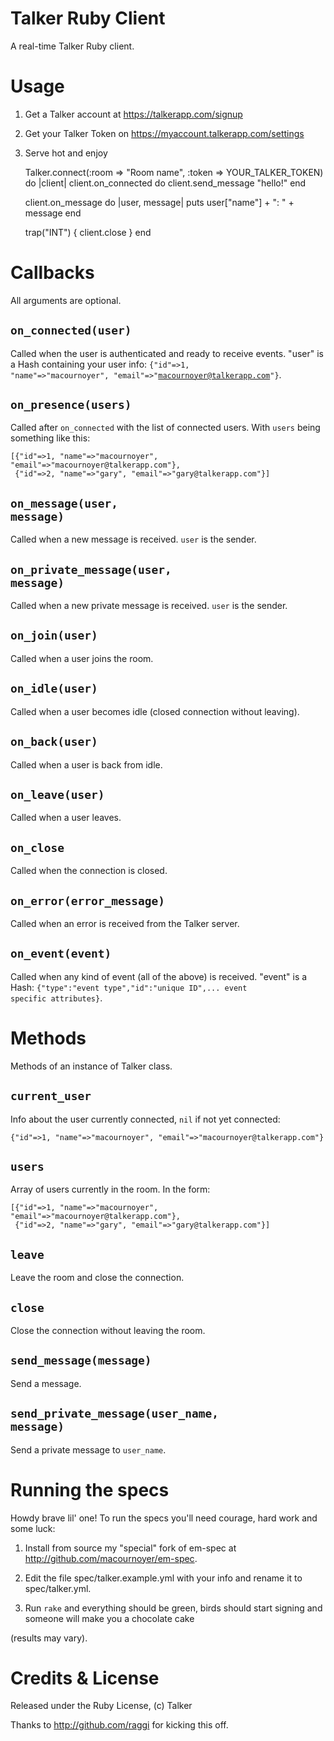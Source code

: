 # Talker Ruby Client
A real-time Talker Ruby client.

# Usage
1) Get a Talker account at https://talkerapp.com/signup

2) Get your Talker Token on https://myaccount.talkerapp.com/settings

3) Serve hot and enjoy

    Talker.connect(:room => "Room name", :token => YOUR_TALKER_TOKEN) do |client|
      client.on_connected do
        client.send_message "hello!"
      end
      
      client.on_message do |user, message|
        puts user["name"] + ": " + message
      end
      
      trap("INT") { client.close }
    end

# Callbacks
All arguments are optional.

## <code>on_connected(user)</code>
Called when the user is authenticated and ready to receive events. "user" is a Hash containing your user info: <code>{"id"=>1, "name"=>"macournoyer", "email"=>"macournoyer@talkerapp.com"}</code>.

## <code>on_presence(users)</code>
Called after <code>on_connected</code> with the list of connected users.
With <code>users</code> being something like this:

    [{"id"=>1, "name"=>"macournoyer", "email"=>"macournoyer@talkerapp.com"},
     {"id"=>2, "name"=>"gary", "email"=>"gary@talkerapp.com"}]

## <code>on_message(user, message)</code>
Called when a new message is received.
<code>user</code> is the sender.

## <code>on_private_message(user, message)</code>
Called when a new private message is received.
<code>user</code> is the sender.

## <code>on_join(user)</code>
Called when a user joins the room.

## <code>on_idle(user)</code>
Called when a user becomes idle (closed connection without leaving).

## <code>on_back(user)</code>
Called when a user is back from idle.

## <code>on_leave(user)</code>
Called when a user leaves.

## <code>on_close</code>
Called when the connection is closed.

## <code>on_error(error_message)</code>
Called when an error is received from the Talker server.

## <code>on_event(event)</code>
Called when any kind of event (all of the above) is received. "event" is a Hash: <code>{"type":"event type","id":"unique ID",... event specific attributes}</code>.

# Methods
Methods of an instance of Talker class.

## <code>current_user</code>
Info about the user currently connected, <code>nil</code> if not yet connected:

    {"id"=>1, "name"=>"macournoyer", "email"=>"macournoyer@talkerapp.com"}

## <code>users</code>
Array of users currently in the room. In the form:

    [{"id"=>1, "name"=>"macournoyer", "email"=>"macournoyer@talkerapp.com"},
     {"id"=>2, "name"=>"gary", "email"=>"gary@talkerapp.com"}]

## <code>leave</code>
Leave the room and close the connection.

## <code>close</code>
Close the connection without leaving the room.

## <code>send_message(message)</code>
Send a message.

## <code>send_private_message(user_name, message)</code>
Send a private message to <code>user_name</code>.

# Running the specs
Howdy brave lil' one! To run the specs you'll need courage, hard work and some luck:

1) Install from source my "special" fork of em-spec at http://github.com/macournoyer/em-spec.

2) Edit the file spec/talker.example.yml with your info and rename it to spec/talker.yml.

3) Run <code>rake</code> and everything should be green, birds should start signing and someone will make you a chocolate cake

(results may vary).

# Credits & License
Released under the Ruby License, (c) Talker

Thanks to http://github.com/raggi for kicking this off.
